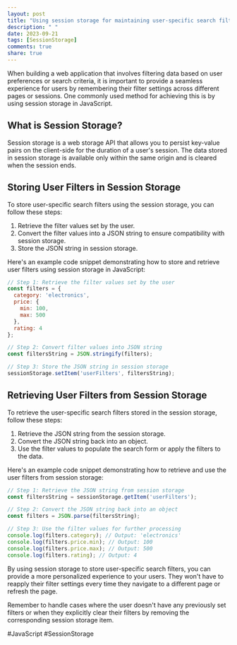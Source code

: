```yaml
---
layout: post
title: "Using session storage for maintaining user-specific search filters in JavaScript"
description: " "
date: 2023-09-21
tags: [SessionStorage]
comments: true
share: true
---
```


When building a web application that involves filtering data based on user preferences or search criteria, it is important to provide a seamless experience for users by remembering their filter settings across different pages or sessions. One commonly used method for achieving this is by using session storage in JavaScript.

## What is Session Storage?

Session storage is a web storage API that allows you to persist key-value pairs on the client-side for the duration of a user's session. The data stored in session storage is available only within the same origin and is cleared when the session ends.

## Storing User Filters in Session Storage

To store user-specific search filters using the session storage, you can follow these steps:

1. Retrieve the filter values set by the user.
2. Convert the filter values into a JSON string to ensure compatibility with session storage.
3. Store the JSON string in session storage.

Here's an example code snippet demonstrating how to store and retrieve user filters using session storage in JavaScript:

```javascript
// Step 1: Retrieve the filter values set by the user
const filters = {
  category: 'electronics',
  price: {
    min: 100,
    max: 500
  },
  rating: 4
};

// Step 2: Convert filter values into JSON string
const filtersString = JSON.stringify(filters);

// Step 3: Store the JSON string in session storage
sessionStorage.setItem('userFilters', filtersString);
```

## Retrieving User Filters from Session Storage

To retrieve the user-specific search filters stored in the session storage, follow these steps:

1. Retrieve the JSON string from the session storage.
2. Convert the JSON string back into an object.
3. Use the filter values to populate the search form or apply the filters to the data.

Here's an example code snippet demonstrating how to retrieve and use the user filters from session storage:

```javascript
// Step 1: Retrieve the JSON string from session storage
const filtersString = sessionStorage.getItem('userFilters');

// Step 2: Convert the JSON string back into an object
const filters = JSON.parse(filtersString);

// Step 3: Use the filter values for further processing
console.log(filters.category); // Output: 'electronics'
console.log(filters.price.min); // Output: 100
console.log(filters.price.max); // Output: 500
console.log(filters.rating); // Output: 4
```

By using session storage to store user-specific search filters, you can provide a more personalized experience to your users. They won't have to reapply their filter settings every time they navigate to a different page or refresh the page.

Remember to handle cases where the user doesn't have any previously set filters or when they explicitly clear their filters by removing the corresponding session storage item.

#JavaScript #SessionStorage